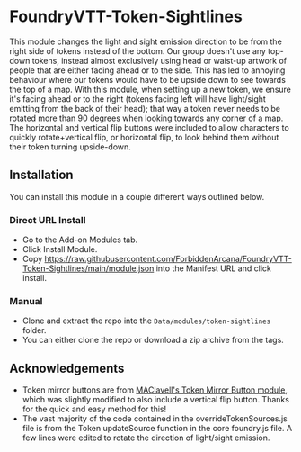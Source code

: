 # FoundryVTT-Token-Sightlines
This module changes the light and sight emission direction to be from the right side of tokens instead of the bottom. Our group doesn't use any top-down tokens, instead almost exclusively using head or waist-up artwork of people that are either facing ahead or to the side. This has led to annoying behaviour where our tokens would have to be upside down to see towards the top of a map. With this module, when setting up a new token, we ensure it's facing ahead or to the right (tokens facing left will have light/sight emitting from the back of their head); that way a token never needs to be rotated more than 90 degrees when looking towards any corner of a map. The horizontal and vertical flip buttons were included to allow characters to quickly rotate+vertical flip, or horizontal flip, to look behind them without their token turning upside-down.

## Installation
You can install this module in a couple different ways outlined below.

### Direct URL Install
* Go to the Add-on Modules tab.
* Click Install Module.
* Copy https://raw.githubusercontent.com/ForbiddenArcana/FoundryVTT-Token-Sightlines/main/module.json into the Manifest URL and click install.

### Manual
* Clone and extract the repo into the `Data/modules/token-sightlines` folder.
* You can either clone the repo or download a zip archive from the tags.

## Acknowledgements
* Token mirror buttons are from [MAClavell's Token Mirror Button module](https://github.com/MAClavell/Token-Mirror-Button), which was slightly modified to also include a vertical flip button. Thanks for the quick and easy method for this!
* The vast majority of the code contained in the overrideTokenSources.js file is from the Token updateSource function in the core foundry.js file. A few lines were edited to rotate the direction of light/sight emission.